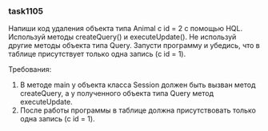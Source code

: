 
### task1105

Напиши код удаления объекта типа Animal c id = 2 с помощью HQL. Используй методы createQuery() и executeUpdate().
Не используй другие методы объекта типа Query. Запусти программу и убедись, что в таблице присутствует только
одна запись (c id = 1).


Требования:
1.	В методе main у объекта класса Session должен быть вызван метод createQuery, а у полученного объекта типа Query метод executeUpdate.
2.	После работы программы в таблице должна присутствовать только одна запись (c id = 1).


